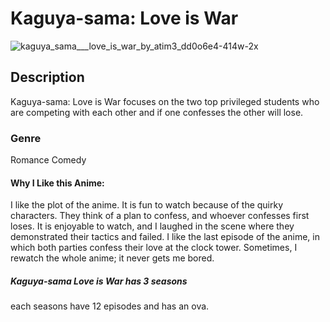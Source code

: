 # Kaguya-sama: Love is War
![kaguya_sama___love_is_war_by_atim3_dd0o6e4-414w-2x](https://github.com/user-attachments/assets/4f40d07d-672c-43c8-861d-5de7c6de63c7) 

## Description
Kaguya-sama: Love is War focuses on the two top privileged students who are competing with each other and if one confesses the other will lose. 
### Genre 
Romance Comedy
#### Why I Like this Anime:
I like the plot of the anime. It is fun to watch because of the quirky characters. They think of a plan to confess, and whoever confesses first loses. It is enjoyable to watch, and I laughed in the scene where they demonstrated their tactics and failed. I like the last episode of the anime, in which both parties confess their love at the clock tower. Sometimes, I rewatch the whole anime; it never gets me bored.
##### Kaguya-sama Love is War has 3 seasons
each seasons have 12 episodes and has an ova.
